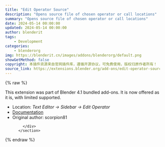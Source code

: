 ```yaml
---
title: "Edit Operator Source"
description: "Opens source file of chosen operator or call locations"
summary: "Opens source file of chosen operator or call locations"
date: 2024-05-14 00:00:00
updated: 2024-05-14 00:00:00
author: blenderit
tags: 
    - Development
categories:
    - blenderorg
img: https://blenderit.cn/images/addons/blenderorg/default.png
showGetMethod: false
copyright: 本插件资源来自官网插件库，遵循开源协议，可免费使用，版权归原作者所有！
source_link: https://extensions.blender.org/add-ons/edit-operator-source/
---
```


{% raw %}
<section id="about" class="mt-3">
            <div class="box style-rich-text">
              <p>This extension was part of Blender 4.1 bundled add-ons.
It is now offered as it is, with limited supported.</p>
<ul>
<li>Location: <em>Text Editor → Sidebar → Edit Operator</em></li>
<li><a rel="nofollow noopener noreferrer external" target="_blank" href="https://docs.blender.org/manual/en/4.1//addons/development/edit_operator.html">Documentation</a></li>
<li>Original author: scorpion81</li>
</ul>

            </div>
          </section>
<div style="display: none">blenderorg</div>
{% endraw %}